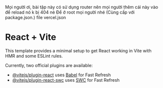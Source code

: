 Mọi người ơi, bài tập này có sử dụng router nên mọi người thêm cái này vào để reload nó k bị 404 nè
Để ở root mọi người nhé (Cùng cấp với package.json.)
file vercel.json


# React + Vite

This template provides a minimal setup to get React working in Vite with HMR and some ESLint rules.

Currently, two official plugins are available:

- [@vitejs/plugin-react](https://github.com/vitejs/vite-plugin-react/blob/main/packages/plugin-react/README.md) uses [Babel](https://babeljs.io/) for Fast Refresh
- [@vitejs/plugin-react-swc](https://github.com/vitejs/vite-plugin-react-swc) uses [SWC](https://swc.rs/) for Fast Refresh
